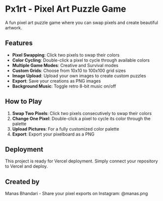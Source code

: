 # Px1rt - Pixel Art Puzzle Game

A fun pixel art puzzle game where you can swap pixels and create beautiful artwork.

## Features

- **Pixel Swapping**: Click two pixels to swap their colors
- **Color Cycling**: Double-click a pixel to cycle through available colors
- **Multiple Game Modes**: Creative and Survival modes
- **Custom Grids**: Choose from 10x10 to 100x100 grid sizes
- **Image Upload**: Upload your own images to create custom puzzles
- **Export**: Save your creations as PNG images
- **Background Music**: Toggle retro 8-bit music on/off

## How to Play

1. **Swap Two Pixels**: Click two pixels consecutively to swap their colors
2. **Change One Pixel**: Double-click a pixel to cycle its color through the palette
3. **Upload Pictures**: For a fully customized color palette
4. **Export**: Export your pixelboard as a PNG

## Deployment

This project is ready for Vercel deployment. Simply connect your repository to Vercel and deploy.

## Created by

Manas Bhandari - Share your pixel exports on Instagram: @manas.png
